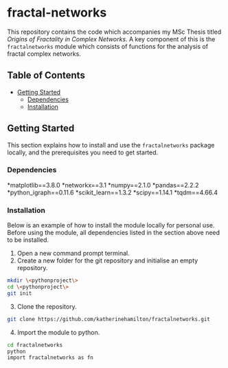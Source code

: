 # fractal-networks
This repository contains the code which accompanies my MSc Thesis titled *Origins of Fractality in Complex Networks*. A key component of this is the `fractalnetworks` module which consists of functions for the analysis of fractal complex networks. 

## Table of Contents
- [Getting Started](#gettingstarted)    
    - [Dependencies](#dependencies)
    - [Installation](#installation)

## Getting Started
This section explains how to install and use the `fractalnetworks` package locally, and the prerequisites you need to get started. 

### Dependencies
*matplotlib==3.8.0
*networkx==3.1
*numpy==2.1.0
*pandas==2.2.2
*python_igraph==0.11.6
*scikit_learn==1.3.2
*scipy==1.14.1
*tqdm==4.66.4

### Installation
Below is an example of how to install the module locally for personal use. Before using the module, all dependencies listed in the section above need to be installed. 
1. Open a new command prompt terminal.  
2. Create a new folder for the git repository and initialise an empty repository.
```sh
mkdir \<pythonproject\>
cd \<pythonproject\>
git init
```
3. Clone the repository.
```sh
git clone https://github.com/katherinehamilton/fractalnetworks.git
```
4. Import the module to python.
```sh
cd fractalnetworks
python
import fractalnetworks as fn
```
